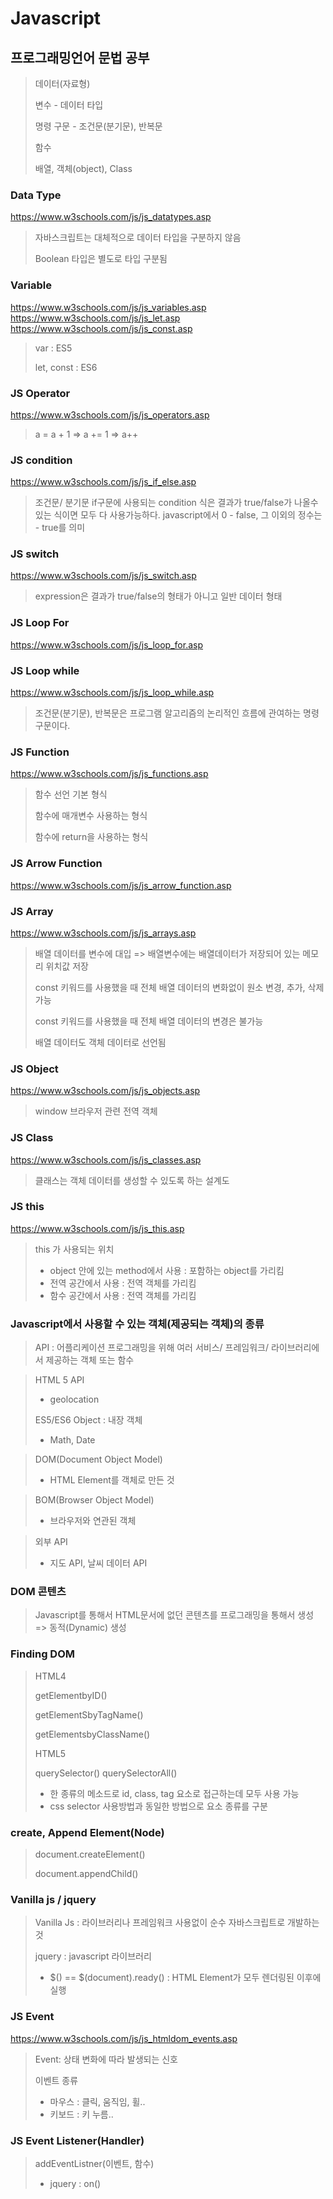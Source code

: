 # Javascript

## 프로그래밍언어 문법 공부

> 데이터(자료형)
>
> 변수 - 데이터 타입
>
> 명령 구문 - 조건문(분기문), 반복문
>
> 함수
>
> 배열, 객체(object), Class

### Data Type

https://www.w3schools.com/js/js_datatypes.asp

> 자바스크립트는 대체적으로 데이터 타입을 구분하지 않음
>
> Boolean 타입은 별도로 타입 구분됨

### Variable

https://www.w3schools.com/js/js_variables.asp
https://www.w3schools.com/js/js_let.asp
https://www.w3schools.com/js/js_const.asp

> var : ES5
>
> let, const : ES6

### JS Operator

https://www.w3schools.com/js/js_operators.asp

> a = a + 1
> => a += 1
> => a++

### JS condition

https://www.w3schools.com/js/js_if_else.asp

> 조건문/ 분기문
> if구문에 사용되는 condition 식은 결과가 true/false가 나올수 있는 식이면 모두 다 사용가능하다.
> javascript에서 0 - false, 그 이외의 정수는 - true를 의미

### JS switch

https://www.w3schools.com/js/js_switch.asp

> expression은 결과가 true/false의 형태가 아니고 일반 데이터 형태

### JS Loop For

https://www.w3schools.com/js/js_loop_for.asp

### JS Loop while

https://www.w3schools.com/js/js_loop_while.asp

> 조건문(분기문), 반복문은 프로그램 알고리즘의 논리적인 흐름에 관여하는 명령구문이다.

### JS Function

https://www.w3schools.com/js/js_functions.asp

> 함수 선언 기본 형식
>
> 함수에 매개변수 사용하는 형식
>
> 함수에 return을 사용하는 형식

### JS Arrow Function

https://www.w3schools.com/js/js_arrow_function.asp

### JS Array

https://www.w3schools.com/js/js_arrays.asp

> 배열 데이터를 변수에 대입 => 배열변수에는 배열데이터가 저장되어 있는 메모리 위치값 저장
>
> const 키워드를 사용했을 때 전체 배열 데이터의 변화없이 원소 변경, 추가, 삭제 가능
>
> const 키워드를 사용했을 때 전체 배열 데이터의 변경은 불가능
>
> 배열 데이터도 객체 데이터로 선언됨

### JS Object

https://www.w3schools.com/js/js_objects.asp

> window 브라우저 관련 전역 객체

### JS Class

https://www.w3schools.com/js/js_classes.asp

> 클래스는 객체 데이터를 생성할 수 있도록 하는 설계도

### JS this

https://www.w3schools.com/js/js_this.asp

> this 가 사용되는 위치
>
> - object 안에 있는 method에서 사용 : 포함하는 object를 가리킴
> - 전역 공간에서 사용 : 전역 객체를 가리킴
> - 함수 공간에서 사용 : 전역 객체를 가리킴

### Javascript에서 사용할 수 있는 객체(제공되는 객체)의 종류

> API : 어플리케이션 프로그래밍을 위해 여러 서비스/ 프레임워크/ 라이브러리에서 제공하는 객체 또는 함수

> HTML 5 API
>
> - geolocation
>
> ES5/ES6 Object : 내장 객체
>
> - Math, Date

> DOM(Document Object Model)
>
> - HTML Element를 객체로 만든 것

> BOM(Browser Object Model)
>
> - 브라우저와 연관된 객체

> 외부 API
>
> - 지도 API, 날씨 데이터 API

### DOM 콘텐츠

> Javascript를 통해서 HTML문서에 없던 콘텐츠를 프로그래밍을 통해서 생성 => 동적(Dynamic) 생성

### Finding DOM

> HTML4
>
> getElementbyID()
>
> getElementSbyTagName()
>
> getElementsbyClassName()
>
> HTML5
>
> querySelector()
> querySelectorAll()
>
> - 한 종류의 메소드로 id, class, tag 요소로 접근하는데 모두 사용 가능
> - css selector 사용방법과 동일한 방법으로 요소 종류를 구분

### create, Append Element(Node)

> document.createElement()
>
> document.appendChild()

### Vanilla js / jquery

> Vanilla Js : 라이브러리나 프레임워크 사용없이 순수 자바스크립트로 개발하는 것
>
> jquery : javascript 라이브러리
>
> - $() == $(document).ready() : HTML Element가 모두 렌더링된 이후에 실행

### JS Event

https://www.w3schools.com/js/js_htmldom_events.asp

> Event: 상태 변화에 따라 발생되는 신호
>
> 이벤트 종류
>
> - 마우스 : 클릭, 움직임, 휠..
> - 키보드 : 키 누름..

### JS Event Listener(Handler)

> addEventListner(이벤트, 함수)
>
> - jquery : on()
